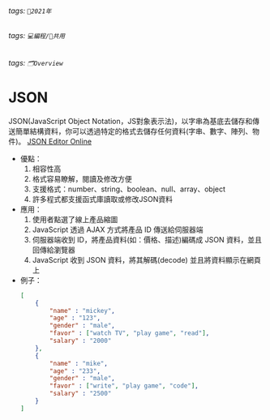 ###### tags: `📆2021年`
###### tags: `💻編程/🚋共用`
###### tags: `🗂Overview`

# JSON
JSON(JavaScript Object Notation，JS對象表示法)，以字串為基底去儲存和傳送簡單結構資料，你可以透過特定的格式去儲存任何資料(字串、數字、陣列、物件)。
[JSON Editor Online](https://jsoneditoronline.org/)

- 優點：
	1. 相容性高
	2. 格式容易瞭解，閱讀及修改方便
	3. 支援格式：number、string、boolean、null、array、object
	4. 許多程式都支援函式庫讀取或修改JSON資料
- 應用：
	1. 使用者點選了線上產品縮圖
	2. JavaScript 透過 AJAX 方式將產品 ID 傳送給伺服器端
	3. 伺服器端收到 ID，將產品資料(如：價格、描述)編碼成 JSON 資料，並且回傳給瀏覽器
	4. JavaScript 收到 JSON 資料，將其解碼(decode) 並且將資料顯示在網頁上
- 例子：
	```json
	[
		{
			"name" : "mickey",
			"age" : "123", 
			"gender" : "male",
			"favor" : ["watch TV", "play game", "read"],
			"salary" : "2000"
		},
		{
			"name" : "mike",
			"age" : "233", 
			"gender" : "male",
			"favor" : ["write", "play game", "code"],
			"salary" : "2500"
		}
	]
	```


